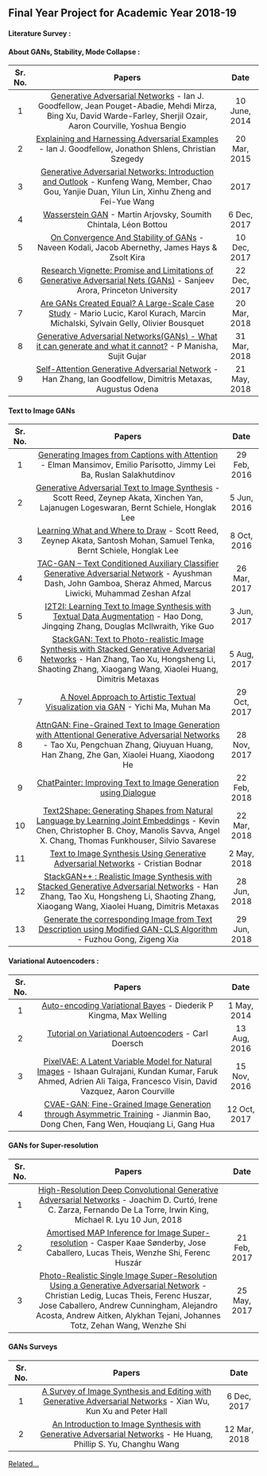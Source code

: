 ## Final Year Project for Academic Year 2018-19

#### Literature Survey :

  #### About GANs, Stability, Mode Collapse :
Sr. No. | Papers  | Date
:---------------:|:---------------:|:----------------:
1 |  [Generative Adversarial Networks](https://arxiv.org/abs/1406.2661) - Ian J. Goodfellow, Jean Pouget-Abadie, Mehdi Mirza, Bing Xu, David Warde-Farley, Sherjil Ozair, Aaron Courville, Yoshua Bengio | 10 June, 2014
2 | [Explaining and Harnessing Adversarial Examples](https://arxiv.org/abs/1412.6572) - Ian J. Goodfellow, Jonathon Shlens, Christian Szegedy | 20 Mar, 2015
3 | [Generative Adversarial Networks: Introduction and Outlook](http://html.rhhz.net/ieee-jas/html/2017-4-588.htm) - Kunfeng Wang, Member, Chao Gou, Yanjie Duan, Yilun Lin, Xinhu Zheng and Fei-Yue Wang  | 2017
4 |  [Wasserstein GAN](https://arxiv.org/abs/1701.07875) - Martin Arjovsky, Soumith Chintala, Léon Bottou | 6 Dec, 2017
5 | [On Convergence And Stability of GANs](https://arxiv.org/abs/1705.07215) - Naveen Kodali, Jacob Abernethy, James Hays & Zsolt Kira |  10 Dec, 2017
6 | [Research Vignette: Promise and Limitations of Generative Adversarial Nets (GANs)](https://simons.berkeley.edu/news/research-vignette-promise-and-limitations-generative-adversarial-nets-gans) - Sanjeev Arora, Princeton University | 22 Dec, 2017
7 | [Are GANs Created Equal? A Large-Scale Case Study](https://arxiv.org/abs/1711.10337) - Mario Lucic, Karol Kurach, Marcin Michalski, Sylvain Gelly, Olivier Bousquet | 20 Mar, 2018
8 |  [Generative Adversarial Networks(GANs) - What it can generate and what it cannot?](https://arxiv.org/abs/1804.00140) - P Manisha, Sujit Gujar  | 31 Mar, 2018
9 | [Self-Attention Generative Adversarial Network](https://arxiv.org/abs/1805.08318) -Han Zhang, Ian Goodfellow, Dimitris Metaxas, Augustus Odena | 21 May, 2018

  #### Text to Image GANs
Sr. No. | Papers  | Date
:---------------:|:---------------:|:----------------:
1 | [Generating Images from Captions with Attention](https://arxiv.org/abs/1511.02793) - Elman Mansimov, Emilio Parisotto, Jimmy Lei Ba, Ruslan Salakhutdinov | 29 Feb, 2016
2 | [Generative Adversarial Text to Image Synthesis](https://arxiv.org/abs/1605.05396) - Scott Reed, Zeynep Akata, Xinchen Yan, Lajanugen Logeswaran, Bernt Schiele, Honglak Lee | 5 Jun, 2016
3 | [Learning What and Where to Draw](https://arxiv.org/abs/1610.02454) - Scott Reed, Zeynep Akata, Santosh Mohan, Samuel Tenka, Bernt Schiele, Honglak Lee | 8 Oct, 2016
4 | [TAC-GAN – Text Conditioned Auxiliary Classifier Generative Adversarial Network](https://arxiv.org/abs/1703.06412) - Ayushman Dash, John Gamboa, Sheraz Ahmed, Marcus Liwicki, Muhammad Zeshan Afzal | 26 Mar, 2017
5 | [I2T2I: Learning Text to Image Synthesis with Textual Data Augmentation](https://arxiv.org/abs/1703.06676) - Hao Dong, Jingqing Zhang, Douglas McIlwraith, Yike Guo | 3 Jun, 2017
6 | [StackGAN: Text to Photo-realistic Image Synthesis with Stacked Generative Adversarial Networks](https://arxiv.org/abs/1612.03242) - Han Zhang, Tao Xu, Hongsheng Li, Shaoting Zhang, Xiaogang Wang, Xiaolei Huang, Dimitris Metaxas | 5 Aug, 2017
7 | [A Novel Approach to Artistic Textual Visualization via GAN](https://arxiv.org/abs/1710.10553) - Yichi Ma, Muhan Ma | 29 Oct, 2017
8 | [AttnGAN: Fine-Grained Text to Image Generation with Attentional Generative Adversarial Networks](https://arxiv.org/abs/1711.10485) - Tao Xu, Pengchuan Zhang, Qiuyuan Huang, Han Zhang, Zhe Gan, Xiaolei Huang, Xiaodong He | 28 Nov, 2017
9 | [ChatPainter: Improving Text to Image Generation using Dialogue](https://arxiv.org/abs/1802.08216) | 22 Feb, 2018
10 | [Text2Shape: Generating Shapes from Natural Language by Learning Joint Embeddings](https://arxiv.org/abs/1803.08495) - Kevin Chen, Christopher B. Choy, Manolis Savva, Angel X. Chang, Thomas Funkhouser, Silvio Savarese | 22 Mar, 2018
11 | [Text to Image Synthesis Using Generative Adversarial Networks](https://arxiv.org/abs/1805.00676) - Cristian Bodnar | 2 May, 2018
12 | [StackGAN++ : Realistic Image Synthesis with Stacked Generative Adversarial Networks](https://arxiv.org/abs/1710.10916) - Han Zhang, Tao Xu, Hongsheng Li, Shaoting Zhang, Xiaogang Wang, Xiaolei Huang, Dimitris Metaxas | 28 Jun, 2018
13 | [Generate the corresponding Image from Text Description using Modified GAN-CLS Algorithm](https://arxiv.org/abs/1806.11302) - Fuzhou Gong, Zigeng Xia | 29 Jun, 2018

  #### Variational Autoencoders :
Sr. No. | Papers  | Date
:---------------:|:---------------:|:----------------:
1 | [Auto-encoding Variational Bayes](https://arxiv.org/abs/1312.6114) - Diederik P Kingma, Max Welling | 1 May, 2014
2 | [Tutorial on Variational Autoencoders](https://arxiv.org/abs/1606.05908) - Carl Doersch | 13 Aug, 2016
3 | [PixelVAE: A Latent Variable Model for Natural Images](https://arxiv.org/abs/1611.05013) - Ishaan Gulrajani, Kundan Kumar, Faruk Ahmed, Adrien Ali Taiga, Francesco Visin, David Vazquez, Aaron Courville | 15 Nov, 2016
4 | [CVAE-GAN: Fine-Grained Image Generation through Asymmetric Training](https://arxiv.org/abs/1703.10155) - Jianmin Bao, Dong Chen, Fang Wen, Houqiang Li, Gang Hua | 12 Oct, 2017
  #### GANs for Super-resolution
Sr. No. | Papers  | Date
:---------------:|:---------------:|:----------------:
1 | [High-Resolution Deep Convolutional Generative Adversarial Networks](https://arxiv.org/abs/1711.06491) - Joachim D. Curtó, Irene C. Zarza, Fernando De La Torre, Irwin King, Michael R. Lyu   10 Jun, 2018
2 | [Amortised MAP Inference for Image Super-resolution](https://arxiv.org/abs/1610.04490) - Casper Kaae Sønderby, Jose Caballero, Lucas Theis, Wenzhe Shi, Ferenc Huszár | 21 Feb, 2017
3 | [Photo-Realistic Single Image Super-Resolution Using a Generative Adversarial Network](https://arxiv.org/abs/1609.04802) - Christian Ledig, Lucas Theis, Ferenc Huszar, Jose Caballero, Andrew Cunningham, Alejandro Acosta, Andrew Aitken, Alykhan Tejani, Johannes Totz, Zehan Wang, Wenzhe Shi  | 25 May, 2017

  #### GANs Surveys
Sr. No. | Papers  | Date
:---------------:|:---------------:|:----------------:
1 | [A Survey of Image Synthesis and Editing with Generative Adversarial Networks](https://ieeexplore.ieee.org/stamp/stamp.jsp?tp=&arnumber=8195348) - Xian Wu, Kun Xu and Peter Hall | 6 Dec, 2017
2 | [An Introduction to Image Synthesis with Generative Adversarial Networks](https://arxiv.org/abs/1803.04469) - He Huang, Phillip S. Yu, Changhu Wang  | 12 Mar, 2018

[Related...](./related.md)
